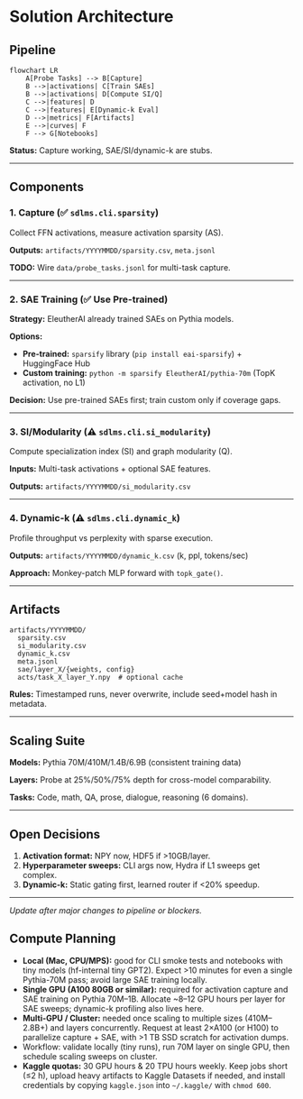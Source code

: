 # Solution Architecture

## Pipeline

```mermaid
flowchart LR
    A[Probe Tasks] --> B[Capture]
    B -->|activations| C[Train SAEs]
    B -->|activations| D[Compute SI/Q]
    C -->|features| D
    C -->|features| E[Dynamic-k Eval]
    D -->|metrics| F[Artifacts]
    E -->|curves| F
    F --> G[Notebooks]
```

**Status:** Capture working, SAE/SI/dynamic-k are stubs.

---

## Components

### 1. Capture (✅ `sdlms.cli.sparsity`)
Collect FFN activations, measure activation sparsity (AS).

**Outputs:** `artifacts/YYYYMMDD/sparsity.csv`, `meta.jsonl`

**TODO:** Wire `data/probe_tasks.jsonl` for multi-task capture.

---

### 2. SAE Training (✅ Use Pre-trained)
**Strategy:** EleutherAI already trained SAEs on Pythia models.

**Options:**
- **Pre-trained:** `sparsify` library (`pip install eai-sparsify`) + HuggingFace Hub
- **Custom training:** `python -m sparsify EleutherAI/pythia-70m` (TopK activation, no L1)

**Decision:** Use pre-trained SAEs first; train custom only if coverage gaps.

---

### 3. SI/Modularity (⚠️ `sdlms.cli.si_modularity`)
Compute specialization index (SI) and graph modularity (Q).

**Inputs:** Multi-task activations + optional SAE features.

**Outputs:** `artifacts/YYYYMMDD/si_modularity.csv`

---

### 4. Dynamic-k (⚠️ `sdlms.cli.dynamic_k`)
Profile throughput vs perplexity with sparse execution.

**Outputs:** `artifacts/YYYYMMDD/dynamic_k.csv` (k, ppl, tokens/sec)

**Approach:** Monkey-patch MLP forward with `topk_gate()`.

---

## Artifacts

```
artifacts/YYYYMMDD/
  sparsity.csv
  si_modularity.csv
  dynamic_k.csv
  meta.jsonl
  sae/layer_X/{weights, config}
  acts/task_X_layer_Y.npy  # optional cache
```

**Rules:** Timestamped runs, never overwrite, include seed+model hash in metadata.

---

## Scaling Suite

**Models:** Pythia 70M/410M/1.4B/6.9B (consistent training data)

**Layers:** Probe at 25%/50%/75% depth for cross-model comparability.

**Tasks:** Code, math, QA, prose, dialogue, reasoning (6 domains).

---

## Open Decisions

1. **Activation format:** NPY now, HDF5 if >10GB/layer.
2. **Hyperparameter sweeps:** CLI args now, Hydra if L1 sweeps get complex.
3. **Dynamic-k:** Static gating first, learned router if <20% speedup.

---

*Update after major changes to pipeline or blockers.*

## Compute Planning

- **Local (Mac, CPU/MPS):** good for CLI smoke tests and notebooks with tiny models (hf-internal tiny GPT2). Expect >10 minutes for even a single Pythia-70M pass; avoid large SAE training locally.
- **Single GPU (A100 80GB or similar):** required for activation capture and SAE training on Pythia 70M–1B. Allocate ~8–12 GPU hours per layer for SAE sweeps; dynamic-k profiling also lives here.
- **Multi-GPU / Cluster:** needed once scaling to multiple sizes (410M–2.8B+) and layers concurrently. Request at least 2×A100 (or H100) to parallelize capture + SAE, with >1 TB SSD scratch for activation dumps.
- Workflow: validate locally (tiny runs), run 70M layer on single GPU, then schedule scaling sweeps on cluster.
- **Kaggle quotas:** 30 GPU hours & 20 TPU hours weekly. Keep jobs short (≤2 h), upload heavy artifacts to Kaggle Datasets if needed, and install credentials by copying `kaggle.json` into `~/.kaggle/` with `chmod 600`.
